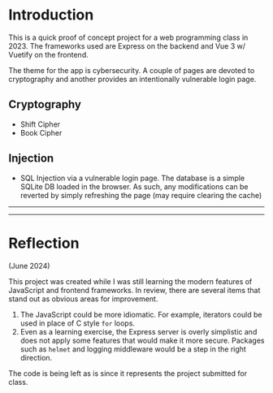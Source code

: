 # Introduction
This is a quick proof of concept project for a web programming class in 2023. The frameworks used are Express on the backend and Vue 3 w/ Vuetify on the frontend.

The theme for the app is cybersecurity. A couple of pages are devoted to cryptography and another provides an intentionally vulnerable login page.

## Cryptography
- Shift Cipher
- Book Cipher

## Injection
- SQL Injection via a vulnerable login page. The database is a simple SQLite DB loaded in the browser. As such, any modifications can be reverted by simply refreshing the page (may require clearing the cache)


---
---

# Reflection
(June 2024) 

This project was created while I was still learning the modern features of JavaScript and frontend frameworks. In review, there are several items that stand out as obvious areas for improvement.
1. The JavaScript could be more idiomatic. For example, iterators could be used in place of C style `for` loops.
2. Even as a learning exercise, the Express server is overly simplistic and does not apply some features that would make it more secure. Packages such as `helmet` and logging middleware would be a step in the right direction.

The code is being left as is since it represents the project submitted for class.